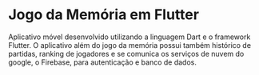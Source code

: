 # Jogo da Memória em Flutter

Aplicativo móvel desenvolvido utilizando a linguagem Dart e o framework Flutter.
O aplicativo além do jogo da memória possui também histórico de partidas, ranking de jogadores e se comunica os serviços de nuvem do google, o Firebase, para autenticação e banco de dados.
